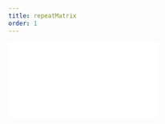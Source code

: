 ```yaml
---
title: repeatMatrix
order: 1
---
```


<embed src="@/docs/api/composition/repeatMatrix.zh.md"></embed>
